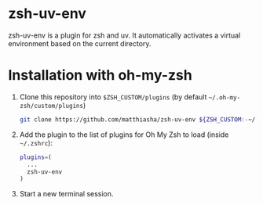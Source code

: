 # zsh-uv-env

zsh-uv-env is a plugin for zsh and uv. It automatically activates a virtual environment based on the current directory.

# Installation with oh-my-zsh

1. Clone this repository into `$ZSH_CUSTOM/plugins` (by default `~/.oh-my-zsh/custom/plugins`)

    ```sh
    git clone https://github.com/matthiasha/zsh-uv-env ${ZSH_CUSTOM:-~/.oh-my-zsh/custom}/plugins/zsh-uv-env
    ```

2. Add the plugin to the list of plugins for Oh My Zsh to load (inside `~/.zshrc`):

    ```sh
    plugins=(
      ...
      zsh-uv-env
    )
    ```

3. Start a new terminal session.